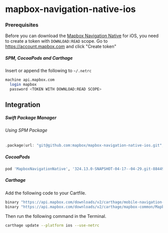 # mapbox-navigation-native-ios

### Prerequisites

Before you can download the [Mapbox Navigation Native](https://github.com/mapbox/mapbox-navigation-native) for iOS, you need to create a token with `DOWNLOAD:READ` scope.
Go to https://account.mapbox.com and click "Create token"

##### SPM, CocoaPods and Carthage
Insert or append the following to `~/.netrc`

```bash
machine api.mapbox.com
  login mapbox
  password <TOKEN WITH DOWNLOAD:READ SCOPE>
```

## Integration

##### Swift Package Manager

###### Using SPM Package

```swift
.package(url: "git@github.com:mapbox/mapbox-navigation-native-ios.git", from: "324.13.0-SNAPSHOT-04-17--04-29.git-884495a-SNAPSHOT.0421T2259Z.301d054"),
```

##### CocoaPods

```ruby
pod 'MapboxNavigationNative', '324.13.0-SNAPSHOT-04-17--04-29.git-884495a-SNAPSHOT.0421T2259Z.301d054'
```

##### Carthage

Add the following code to your Cartfile.

```bash
binary "https://api.mapbox.com/downloads/v2/carthage/mobile-navigation-native/MapboxNavigationNative.json" == 324.13.0-SNAPSHOT-04-17--04-29.git-884495a-SNAPSHOT.0421T2259Z.301d054
binary "https://api.mapbox.com/downloads/v2/carthage/mapbox-common/MapboxCommon-ios.json" == 24.13.0-SNAPSHOT-04-17--04-29.git-884495a
```

Then run the following command in the Terminal.
```bash
carthage update --platform ios --use-netrc
```
